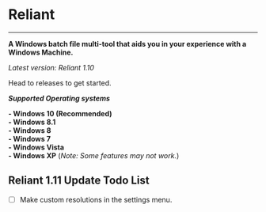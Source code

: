 # Reliant

----------------------------------------------------------------------------------------------

**A Windows batch file multi-tool that aids you in your experience with a Windows Machine.**

*Latest version: Reliant 1.10*

Head to releases to get started.

***Supported Operating systems***

**- Windows 10 (Recommended)**
<br>
**- Windows 8.1**
<br>
**- Windows 8**
<br>
**- Windows 7**
<br>
**- Windows Vista**
<br>
**- Windows XP** (*Note: Some features may not work.*)

## Reliant 1.11 Update Todo List

- [ ] Make custom resolutions in the settings menu.
